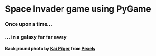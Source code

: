# Space Invader game using PyGame

### Once upon a time...

### ... in a galaxy far far away

#### Background photo by [Kai Pilger](https://www.pexels.com/@kaip?utm_content=attributionCopyText&utm_medium=referral&utm_source=pexels) from [Pexels](https://www.pexels.com/photo/cluster-of-stars-1341279/?utm_content=attributionCopyText&utm_medium=referral&utm_source=pexels)
